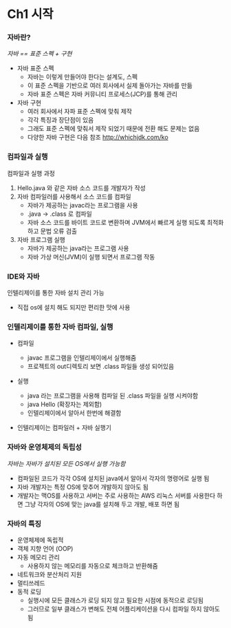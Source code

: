 # Ch1 시작

### 자바란?
*자바 == 표준 스펙 + 구현*
- 자바 표준 스펙
  - 자바는 이렇게 만들어야 한다는 설계도, 스펙
  - 이 표준 스펙을 기반으로 여러 회사에서 실제 돌아가는 자바를 만듦
  - 자바 표준 스펙은 자바 커뮤니티 프로세스(JCP)를 통해 관리
- 자바 구현
  - 여러 회사에서 자파 표준 스펙에 맞춰 제작
  - 각각 특징과 장단점이 있음
  - 그래도 표준 스펙에 맞춰서 제작 되었기 때문에 전환 해도 문제는 없음
  - 다양한 자바 구현은 다음 참조 http://whichjdk.com/ko


### 컴파일과 실행
컴파일과 실행 과정
1. Hello.java 와 같은 자바 소스 코드를 개발자가 작성
2. 자바 컴파일러를 사용해서 소스 코드를 컴파일
    - 자바가 제공하는 javac라는 프로그램을 사용
    - .java -> .class 로 컴파일
    - 자바 소스 코드를 바이트 코드로 변환하며 JVM에서 빠르게 실행 되도록 최적화 하고 문법 오류 검출
3. 자바 프로그램 실행
    - 자바가 제공하는 java라는 프로그램 사용
    - 자바 가상 머신(JVM)이 실행 되면서 프로그램 작동

### IDE와 자바
인텔리제이를 통한 자바 설치 관리 가능
- 직접 os에 설치 해도 되지만 편리한 맛에 사용

### 인텔리제이를 통한 자바 컴파일, 실행
- 컴파일
  - javac 프로그램을 인텔리제이에서 실행해줌
  - 프로젝트의 out디렉토리 보면 .class 파일들 생성 되어있음
- 실행
  - java 라는 프로그램을 사용해 컴파일 된 .class 파일을 실행 시켜야함
  - java Hello (확장자는 제외함)
  - 인텔리제이에서 알아서 한번에 해결함
  
- 인텔리제이는 컴파일러 + 자바 실행기


### 자바와 운영체제의 독립성
*자바는 자바가 설치된 모든 OS에서 실행 가능함*
- 컴파일된 코드가 각각 OS에 설치된 java에서 알아서 각자의 명령어로 실행 됨
- 자바 개발자는 특정 OS에 맞추어 개발하지 않아도 됨
- 개발자는 맥OS를 사용하고 서버는 주로 사용하는 AWS 리눅스 서버를 사용한다 하면 그냥 각자의 OS에 맞는 java를 설치해 두고 개발, 배포 하면 됨

### 자바의 특징
- 운영체제에 독립적
- 객체 지향 언어 (OOP)
- 자동 메모리 관리
  - 사용하지 않는 메모리를 자동으로 체크하고 반환해줌
- 네트워크와 분산처리 지원
- 멀티쓰레드
- 동적 로딩
  - 실행시에 모든 클래스가 로딩 되지 않고 필요한 시점에 동적으로 로딩됨
  - 그러므로 일부 클래스가 변해도 전체 어플리케이션을 다시 컴파일 하지 않아도 됨
